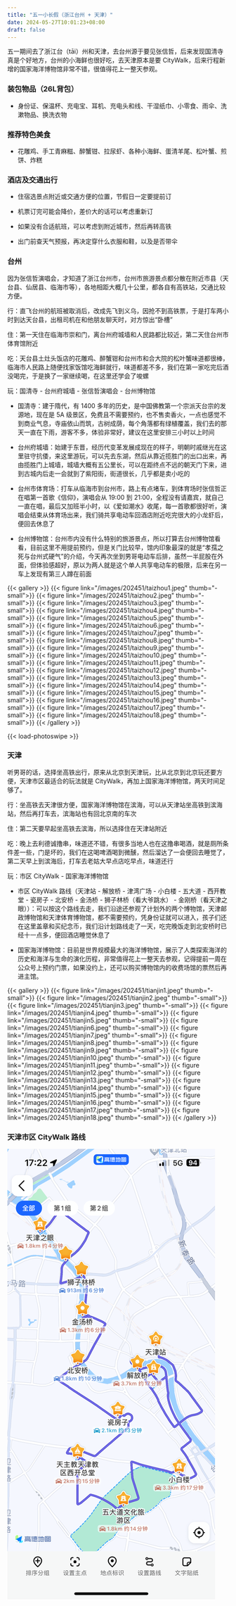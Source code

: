 ```yaml
---
title: "五一小长假（浙江台州 + 天津）"
date: 2024-05-27T10:01:23+08:00
draft: false
---
```


五一期间去了浙江台（tāi）州和天津，去台州源于要见张信哲，后来发现国清寺真是个好地方，台州的小海鲜也很好吃，去天津原本是要 CityWalk，后来行程新增的国家海洋博物馆非常不错，很值得花上一整天参观。

### 装包物品（26L背包）

- 身份证、保温杯、充电宝、耳机、充电头和线、干湿纸巾、小零食、雨伞、洗漱物品、换洗衣物

### 推荐特色美食

- 花雕鸡、手工青麻糍、醉蟹钳、拉尿虾、各种小海鲜、蛋清羊尾、松叶蟹、煎饼、炸糕

### 酒店及交通出行

- 住宿选景点附近或交通方便的位置，节假日一定要提前订

- 机票订完可能会降价，差价大的话可以考虑重新订

- 如果没有合适航班，可以考虑到附近城市，然后再转高铁

- 出门前查天气预报，再决定穿什么衣服和鞋，以及是否带伞

### 台州

因为张信哲演唱会，才知道了浙江台州市，台州市旅游景点都分散在附近市县（天台县、仙居县、临海市等），各地相距大概几十公里，都各自有高铁站，交通比较方便。

行：直飞台州的航班被取消后，改成先飞到义乌，因抢不到高铁票，于是打车两小时到达天台县，出租司机在和他朋友聊天时，对方惊出“卧槽”

住：第一天住在临海市崇和门，离台州府城墙和人民路都比较近，第二天住台州市体育馆附近

吃：天台县土灶头饭店的花雕鸡、醉蟹钳和台州市和合大院的松叶蟹味道都很棒，临海市人民路上随便找家饭馆吃海鲜就行，味道都差不多，我们在第一家吃完后酒没喝完，于是换了一家继续喝，在这里还学会了唆螺

玩：国清寺 - 台州府城墙 - 张信哲演唱会 - 台州博物馆

- 国清寺：建于隋代，有 1400 多年的历史，是中国佛教第一个宗派天台宗的发源地，现在是 5A 级景区，免费且不需要预约，也不售卖香火，一点也感觉不到商业气息，寺庙依山而筑，古树成荫，每个角落都有绿植覆盖，我们去的那天一直在下雨，游客不多，体验非常好，建议在这里安排三小时以上时间

- 台州府城墙：始建于东晋，经历代变革发展成现在的样子，明朝时戚继光在这里驻守抗倭，来这里游玩，可以先去东湖，然后从靠近揽胜门的出口出来，再由揽胜门上城墙，城墙大概有五公里长，可以在距终点不远的朝天门下来，进到古城内后走一会就到了紫阳街，街道很长，几乎都是卖小吃的

- 台州市体育场：打车从临海市到台州市，路上有点堵车，到体育场时张信哲正在唱第一首歌《信仰》，演唱会从 19:00 到 21:00，全程没有请嘉宾，就自己一直在唱，最后又加班半小时，以《爱如潮水》收尾，每一首歌都很好听，演唱会结束从体育场出来，我们骑共享电动车回酒店附近吃完很大的小龙虾后，便回去休息了

- 台州博物馆：台州市内没有什么特别的旅游景点，所以打算去台州博物馆看看，目前这里不用提前预约，但是关门比较早，馆内印象最深的就是“孝孺之死与台州式硬气”的介绍，今天再次坐到男哥电动车后排，虽然一半屁股在外面，但体验感超好，原以为两人就是这个单人共享电动车的极限，后来在另一车上发现有第三人蹲在前面

{{< gallery >}}
  {{< figure link="/images/202451/taizhou1.jpeg" thumb="-small">}}
  {{< figure link="/images/202451/taizhou2.jpeg" thumb="-small">}}
  {{< figure link="/images/202451/taizhou3.jpeg" thumb="-small">}}
  {{< figure link="/images/202451/taizhou4.jpeg" thumb="-small">}}
  {{< figure link="/images/202451/taizhou5.jpeg" thumb="-small">}}
  {{< figure link="/images/202451/taizhou6.jpeg" thumb="-small">}}
  {{< figure link="/images/202451/taizhou7.jpeg" thumb="-small">}}
  {{< figure link="/images/202451/taizhou8.jpeg" thumb="-small">}}
  {{< figure link="/images/202451/taizhou9.jpeg" thumb="-small">}}
  {{< figure link="/images/202451/taizhou10.jpeg" thumb="-small">}}
  {{< figure link="/images/202451/taizhou11.jpeg" thumb="-small">}}
  {{< figure link="/images/202451/taizhou12.jpeg" thumb="-small">}}
  {{< figure link="/images/202451/taizhou13.jpeg" thumb="-small">}}
  {{< figure link="/images/202451/taizhou14.jpeg" thumb="-small">}}
  {{< figure link="/images/202451/taizhou15.jpeg" thumb="-small">}}
  {{< figure link="/images/202451/taizhou16.jpeg" thumb="-small">}}
  {{< figure link="/images/202451/taizhou17.jpeg" thumb="-small">}}
  {{< figure link="/images/202451/taizhou18.jpeg" thumb="-small">}}
{{< /gallery >}}

{{< load-photoswipe >}}

### 天津

听男哥的话，选择坐高铁出行，原来从北京到天津玩，比从北京到北京玩还要方便，天津市区最适合的玩法就是 CityWalk，再加上国家海洋博物馆，两天时间足够了。

行：坐高铁去天津很方便，国家海洋博物馆在滨海，可以从天津站坐高铁到滨海站，然后再打车去，滨海站也有回北京南的车次

住：第二天要早起坐高铁去滨海，所以选择住在天津站附近

吃：晚上去利德诚撸串，味道还不错，有很多当地人也在这撸串喝酒，就是厕所条件差一些，门是坏的，我们在这喝啤酒喝到微醺，然后溜达了一会便回去睡觉了，第二天早上到滨海后，打车去老姑大早点店吃早点，味道还行

玩：市区 CityWalk - 国家海洋博物馆

- 市区 CityWalk 路线（天津站 - 解放桥 - 津湾广场 - 小白楼 - 五大道 - 西开教堂 - 瓷房子 - 北安桥 - 金汤桥 - 狮子林桥（看大爷跳水） - 金刚桥（看天津之眼））：可以按这个路线去走，我们沿途还参观了计划外的两个博物馆，天津邮政博物馆和天津体育博物馆，都不需要预约，凭身份证就可以进入，孩子们还在这里盖章和买纪念币，我们沿计划路线走了一天，吃完晚饭走到北安桥时已经十一点多，便回酒店睡觉休息了

- 国家海洋博物馆：目前是世界规模最大的海洋博物馆，展示了人类探索海洋的历史和海洋与生命的演化历程，非常值得花上一整天去参观，记得提前一周在公众号上预约门票，如果没约上，还可以购买博物馆内的收费场馆的票然后再进主馆。

{{< gallery >}}
  {{< figure link="/images/202451/tianjin1.jpeg" thumb="-small">}}
  {{< figure link="/images/202451/tianjin2.jpeg" thumb="-small">}}
  {{< figure link="/images/202451/tianjin3.jpeg" thumb="-small">}}
  {{< figure link="/images/202451/tianjin4.jpeg" thumb="-small">}}
  {{< figure link="/images/202451/tianjin5.jpeg" thumb="-small">}}
  {{< figure link="/images/202451/tianjin6.jpeg" thumb="-small">}}
  {{< figure link="/images/202451/tianjin7.jpeg" thumb="-small">}}
  {{< figure link="/images/202451/tianjin8.jpeg" thumb="-small">}}
  {{< figure link="/images/202451/tianjin9.jpeg" thumb="-small">}}
  {{< figure link="/images/202451/tianjin10.jpeg" thumb="-small">}}
  {{< figure link="/images/202451/tianjin11.jpeg" thumb="-small">}}
  {{< figure link="/images/202451/tianjin12.jpeg" thumb="-small">}}
  {{< figure link="/images/202451/tianjin13.jpeg" thumb="-small">}}
  {{< figure link="/images/202451/tianjin14.jpeg" thumb="-small">}}
  {{< figure link="/images/202451/tianjin15.jpeg" thumb="-small">}}
  {{< figure link="/images/202451/tianjin16.jpeg" thumb="-small">}}
  {{< figure link="/images/202451/tianjin17.jpeg" thumb="-small">}}
  {{< figure link="/images/202451/tianjin18.jpeg" thumb="-small">}}
{{< /gallery >}}

### 天津市区 CityWalk 路线

![天津市区 CityWalk 路线](/images/202451/tianjin0.png "天津市区 CityWalk 路线")